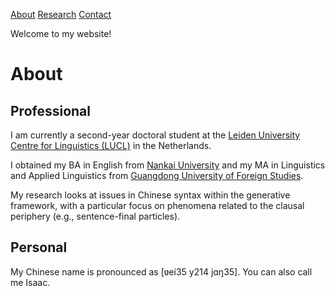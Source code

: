 
[About](index.md) [Research](research.md) [Contact](contact.md)

Welcome to my website!

# About


## Professional

I am currently a second-year doctoral student at the [Leiden University Centre for Linguistics (LUCL)](https://www.universiteitleiden.nl/en/humanities/leiden-university-centre-for-linguistics) in the Netherlands.

I obtained my BA in English from [Nankai University](https://en.nankai.edu.cn/) and my MA in Linguistics and Applied Linguistics from [Guangdong University of Foreign Studies](https://english.gdufs.edu.cn/).

My research looks at issues in Chinese syntax within the generative framework, with a particular focus on phenomena related to the clausal periphery (e.g., sentence-final particles).

## Personal

My Chinese name is pronounced as \[ʋei35 y214 jɑŋ35\]. You can also call me Isaac.

